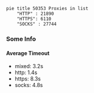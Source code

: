 
```mermaid
pie title 50353 Proxies in list
    "HTTP" : 21890
    "HTTPS": 6110
    "SOCKS" : 27744
```

### Some Info
#### Average Timeout

- mixed: 3.2s
- http: 1.4s
- https: 8.3s
- socks: 4.8s